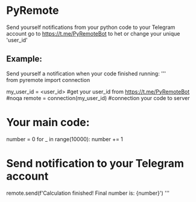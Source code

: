 # PyRemote
Send yourself notifications from your python code to your Telegram account
go to https://t.me/PyRemoteBot to het or change your unique 'user_id'

## Example:
Send yourself a notification when your code finished running:
'''  
from pyremote import connection

my_user_id = <user_id> #get your user_id from https://t.me/PyRemoteBot  #noqa 
remote = connection(my_user_id) #connection your code to server
# Your main code:
number = 0
for _ in range(10000):
    number += 1
# Send notification to your Telegram account
remote.send(f'Calculation finished! Final number is: {number}')
'''
